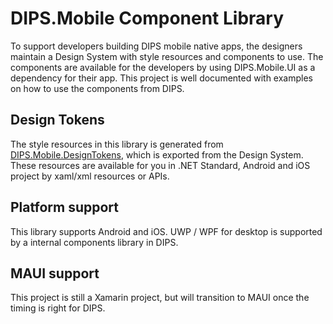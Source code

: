 # DIPS.Mobile Component Library
To support developers building DIPS mobile native apps, the designers maintain a Design System with style resources and components to use. The components are available for the developers by using DIPS.Mobile.UI as a dependency for their app. This project is well documented with examples on how to use the components from DIPS.

## Design Tokens
The style resources in this library is generated from [DIPS.Mobile.DesignTokens](https://github.com/DIPSAS/DIPS.Mobile.DesignTokens), which is exported from the Design System. These resources are available for you in .NET Standard, Android and iOS project by xaml/xml resources or APIs.

## Platform support
This library supports Android and iOS. UWP / WPF for desktop is supported by a internal components library in DIPS.

## MAUI support
This project is still a Xamarin project, but will transition to MAUI once the timing is right for DIPS.
